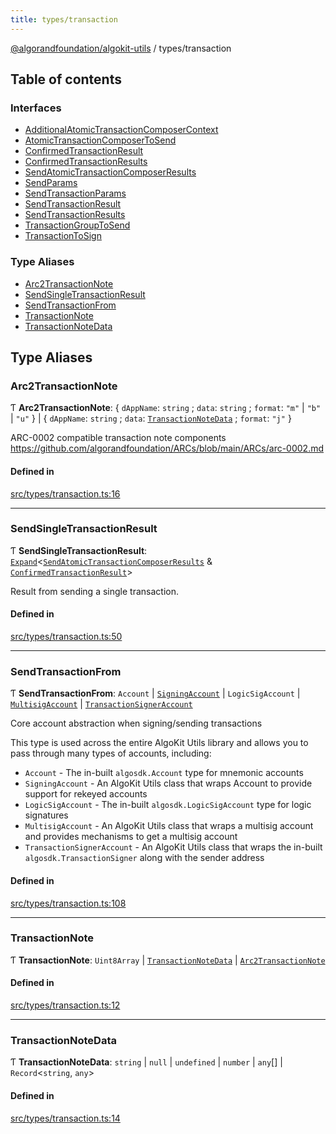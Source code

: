 ```yaml
---
title: types/transaction
---
```

[@algorandfoundation/algokit-utils](/reference/algokit-utils-ts/api/readme/) / types/transaction



## Table of contents

### Interfaces

- [AdditionalAtomicTransactionComposerContext](/reference/algokit-utils-ts/api/interfaces/types_transactionadditionalatomictransactioncomposercontext/)
- [AtomicTransactionComposerToSend](/reference/algokit-utils-ts/api/interfaces/types_transactionatomictransactioncomposertosend/)
- [ConfirmedTransactionResult](/reference/algokit-utils-ts/api/interfaces/types_transactionconfirmedtransactionresult/)
- [ConfirmedTransactionResults](/reference/algokit-utils-ts/api/interfaces/types_transactionconfirmedtransactionresults/)
- [SendAtomicTransactionComposerResults](/reference/algokit-utils-ts/api/interfaces/types_transactionsendatomictransactioncomposerresults/)
- [SendParams](/reference/algokit-utils-ts/api/interfaces/types_transactionsendparams/)
- [SendTransactionParams](/reference/algokit-utils-ts/api/interfaces/types_transactionsendtransactionparams/)
- [SendTransactionResult](/reference/algokit-utils-ts/api/interfaces/types_transactionsendtransactionresult/)
- [SendTransactionResults](/reference/algokit-utils-ts/api/interfaces/types_transactionsendtransactionresults/)
- [TransactionGroupToSend](/reference/algokit-utils-ts/api/interfaces/types_transactiontransactiongrouptosend/)
- [TransactionToSign](/reference/algokit-utils-ts/api/interfaces/types_transactiontransactiontosign/)

### Type Aliases

- [Arc2TransactionNote](#arc2transactionnote)
- [SendSingleTransactionResult](#sendsingletransactionresult)
- [SendTransactionFrom](#sendtransactionfrom)
- [TransactionNote](#transactionnote)
- [TransactionNoteData](#transactionnotedata)

## Type Aliases

### Arc2TransactionNote

Ƭ **Arc2TransactionNote**: \{ `dAppName`: `string` ; `data`: `string` ; `format`: ``"m"`` \| ``"b"`` \| ``"u"``  } \| \{ `dAppName`: `string` ; `data`: [`TransactionNoteData`](#transactionnotedata) ; `format`: ``"j"``  }

ARC-0002 compatible transaction note components https://github.com/algorandfoundation/ARCs/blob/main/ARCs/arc-0002.md

#### Defined in

[src/types/transaction.ts:16](https://github.com/algorandfoundation/algokit-utils-ts/blob/main/src/types/transaction.ts#L16)

___

### SendSingleTransactionResult

Ƭ **SendSingleTransactionResult**: [`Expand`](#expand)\<[`SendAtomicTransactionComposerResults`](/reference/algokit-utils-ts/api/interfaces/types_transactionsendatomictransactioncomposerresults/) & [`ConfirmedTransactionResult`](/reference/algokit-utils-ts/api/interfaces/types_transactionconfirmedtransactionresult/)\>

Result from sending a single transaction.

#### Defined in

[src/types/transaction.ts:50](https://github.com/algorandfoundation/algokit-utils-ts/blob/main/src/types/transaction.ts#L50)

___

### SendTransactionFrom

Ƭ **SendTransactionFrom**: `Account` \| [`SigningAccount`](/reference/algokit-utils-ts/api/classes/types_accountsigningaccount/) \| `LogicSigAccount` \| [`MultisigAccount`](/reference/algokit-utils-ts/api/classes/types_accountmultisigaccount/) \| [`TransactionSignerAccount`](/reference/algokit-utils-ts/api/interfaces/types_accounttransactionsigneraccount/)

Core account abstraction when signing/sending transactions

This type is used across the entire AlgoKit Utils library and allows you to pass through
many types of accounts, including:
* `Account` - The in-built `algosdk.Account` type for mnemonic accounts
* `SigningAccount` - An AlgoKit Utils class that wraps Account to provide support for rekeyed accounts
* `LogicSigAccount` - The in-built `algosdk.LogicSigAccount` type for logic signatures
* `MultisigAccount` - An AlgoKit Utils class that wraps a multisig account and provides mechanisms to get a multisig account
* `TransactionSignerAccount` - An AlgoKit Utils class that wraps the in-built `algosdk.TransactionSigner` along with the sender address

#### Defined in

[src/types/transaction.ts:108](https://github.com/algorandfoundation/algokit-utils-ts/blob/main/src/types/transaction.ts#L108)

___

### TransactionNote

Ƭ **TransactionNote**: `Uint8Array` \| [`TransactionNoteData`](#transactionnotedata) \| [`Arc2TransactionNote`](#arc2transactionnote)

#### Defined in

[src/types/transaction.ts:12](https://github.com/algorandfoundation/algokit-utils-ts/blob/main/src/types/transaction.ts#L12)

___

### TransactionNoteData

Ƭ **TransactionNoteData**: `string` \| ``null`` \| `undefined` \| `number` \| `any`[] \| `Record`\<`string`, `any`\>

#### Defined in

[src/types/transaction.ts:14](https://github.com/algorandfoundation/algokit-utils-ts/blob/main/src/types/transaction.ts#L14)